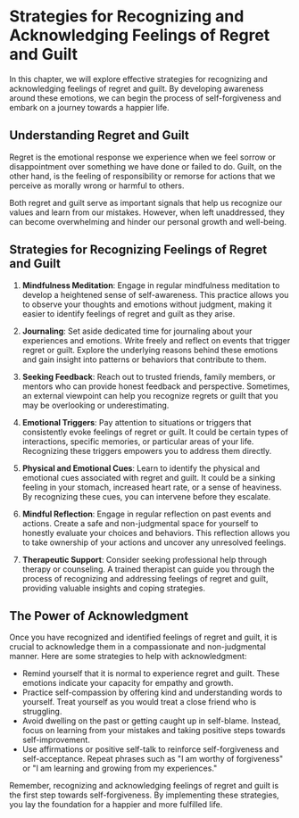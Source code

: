 Strategies for Recognizing and Acknowledging Feelings of Regret and Guilt
====================================================================================

In this chapter, we will explore effective strategies for recognizing and acknowledging feelings of regret and guilt. By developing awareness around these emotions, we can begin the process of self-forgiveness and embark on a journey towards a happier life.

**Understanding Regret and Guilt**
----------------------------------

Regret is the emotional response we experience when we feel sorrow or disappointment over something we have done or failed to do. Guilt, on the other hand, is the feeling of responsibility or remorse for actions that we perceive as morally wrong or harmful to others.

Both regret and guilt serve as important signals that help us recognize our values and learn from our mistakes. However, when left unaddressed, they can become overwhelming and hinder our personal growth and well-being.

**Strategies for Recognizing Feelings of Regret and Guilt**
-----------------------------------------------------------

1. **Mindfulness Meditation**: Engage in regular mindfulness meditation to develop a heightened sense of self-awareness. This practice allows you to observe your thoughts and emotions without judgment, making it easier to identify feelings of regret and guilt as they arise.

2. **Journaling**: Set aside dedicated time for journaling about your experiences and emotions. Write freely and reflect on events that trigger regret or guilt. Explore the underlying reasons behind these emotions and gain insight into patterns or behaviors that contribute to them.

3. **Seeking Feedback**: Reach out to trusted friends, family members, or mentors who can provide honest feedback and perspective. Sometimes, an external viewpoint can help you recognize regrets or guilt that you may be overlooking or underestimating.

4. **Emotional Triggers**: Pay attention to situations or triggers that consistently evoke feelings of regret or guilt. It could be certain types of interactions, specific memories, or particular areas of your life. Recognizing these triggers empowers you to address them directly.

5. **Physical and Emotional Cues**: Learn to identify the physical and emotional cues associated with regret and guilt. It could be a sinking feeling in your stomach, increased heart rate, or a sense of heaviness. By recognizing these cues, you can intervene before they escalate.

6. **Mindful Reflection**: Engage in regular reflection on past events and actions. Create a safe and non-judgmental space for yourself to honestly evaluate your choices and behaviors. This reflection allows you to take ownership of your actions and uncover any unresolved feelings.

7. **Therapeutic Support**: Consider seeking professional help through therapy or counseling. A trained therapist can guide you through the process of recognizing and addressing feelings of regret and guilt, providing valuable insights and coping strategies.

**The Power of Acknowledgment**
-------------------------------

Once you have recognized and identified feelings of regret and guilt, it is crucial to acknowledge them in a compassionate and non-judgmental manner. Here are some strategies to help with acknowledgment:

* Remind yourself that it is normal to experience regret and guilt. These emotions indicate your capacity for empathy and growth.
* Practice self-compassion by offering kind and understanding words to yourself. Treat yourself as you would treat a close friend who is struggling.
* Avoid dwelling on the past or getting caught up in self-blame. Instead, focus on learning from your mistakes and taking positive steps towards self-improvement.
* Use affirmations or positive self-talk to reinforce self-forgiveness and self-acceptance. Repeat phrases such as "I am worthy of forgiveness" or "I am learning and growing from my experiences."

Remember, recognizing and acknowledging feelings of regret and guilt is the first step towards self-forgiveness. By implementing these strategies, you lay the foundation for a happier and more fulfilled life.
